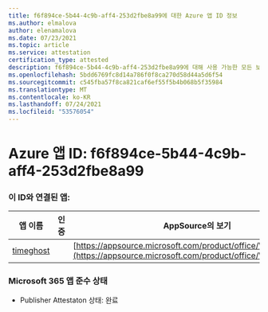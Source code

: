 ```yaml
---
title: f6f894ce-5b44-4c9b-aff4-253d2fbe8a99에 대한 Azure 앱 ID 정보
ms.author: elmalova
author: elenamalova
ms.date: 07/23/2021
ms.topic: article
ms.service: attestation
certification_type: attested
description: f6f894ce-5b44-4c9b-aff4-253d2fbe8a99에 대해 사용 가능한 모든 보안 및 규정 준수 정보입니다.
ms.openlocfilehash: 5bdd6769fc8d14a786f0f8ca270d58d44a5d6f54
ms.sourcegitcommit: c545fba57f8ca821caf6ef55f5b4b068b5f35984
ms.translationtype: MT
ms.contentlocale: ko-KR
ms.lasthandoff: 07/24/2021
ms.locfileid: "53576054"
---
```

# <a name="azure-app-id-f6f894ce-5b44-4c9b-aff4-253d2fbe8a99"></a>Azure 앱 ID: f6f894ce-5b44-4c9b-aff4-253d2fbe8a99


### <a name="apps-associated-with-this-id"></a>이 ID와 연결된 앱:
| **앱 이름** | **인증** | **AppSource의 보기** |
|--------------|---------------|-----------------------|
| [timeghost](https://docs.microsoft.com/microsoft-365-app-certification/forward/WA200001532) |  | [https://appsource.microsoft.com/product/office/WA200001532](https://appsource.microsoft.com/product/office/WA200001532) |

### <a name="microsoft-365-app-compliance-status"></a>Microsoft 365 앱 준수 상태
- Publisher Attestaton 상태: 완료
